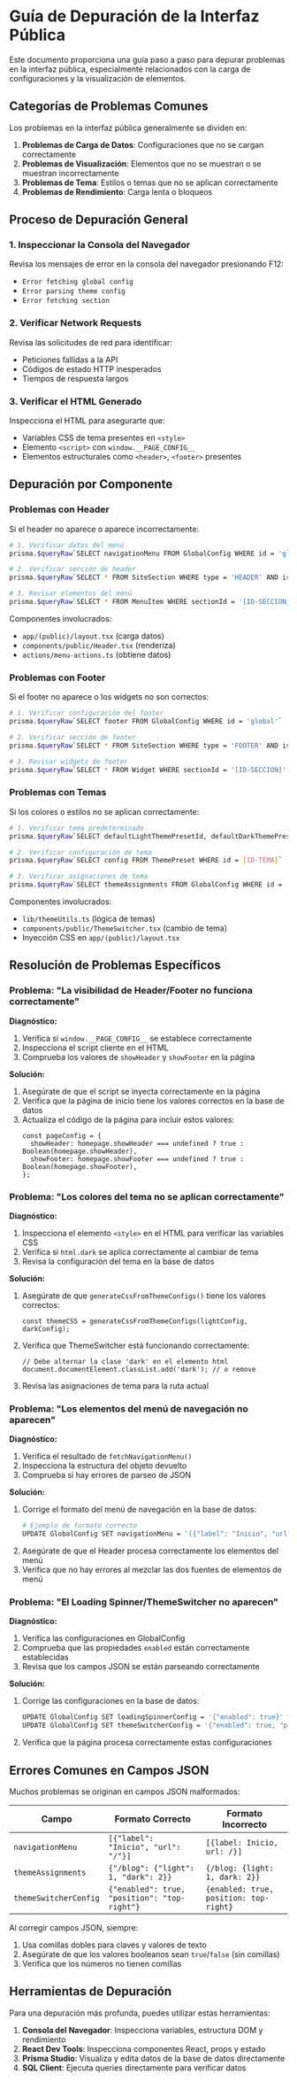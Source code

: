 # Guía de Depuración de la Interfaz Pública

Este documento proporciona una guía paso a paso para depurar problemas en la interfaz pública, especialmente relacionados con la carga de configuraciones y la visualización de elementos.

## Categorías de Problemas Comunes

Los problemas en la interfaz pública generalmente se dividen en:

1. **Problemas de Carga de Datos**: Configuraciones que no se cargan correctamente
2. **Problemas de Visualización**: Elementos que no se muestran o se muestran incorrectamente
3. **Problemas de Tema**: Estilos o temas que no se aplican correctamente
4. **Problemas de Rendimiento**: Carga lenta o bloqueos

## Proceso de Depuración General

### 1. Inspeccionar la Consola del Navegador

Revisa los mensajes de error en la consola del navegador presionando F12:
- `Error fetching global config`
- `Error parsing theme config`
- `Error fetching section`

### 2. Verificar Network Requests

Revisa las solicitudes de red para identificar:
- Peticiones fallidas a la API
- Códigos de estado HTTP inesperados
- Tiempos de respuesta largos

### 3. Verificar el HTML Generado

Inspecciona el HTML para asegurarte que:
- Variables CSS de tema presentes en `<style>`
- Elemento `<script>` con `window.__PAGE_CONFIG__`
- Elementos estructurales como `<header>`, `<footer>` presentes

## Depuración por Componente

### Problemas con Header

Si el header no aparece o aparece incorrectamente:

```bash
# 1. Verificar datos del menú
prisma.$queryRaw`SELECT navigationMenu FROM GlobalConfig WHERE id = 'global'`

# 2. Verificar sección de header
prisma.$queryRaw`SELECT * FROM SiteSection WHERE type = 'HEADER' AND isActive = true`

# 3. Revisar elementos del menú
prisma.$queryRaw`SELECT * FROM MenuItem WHERE sectionId = '[ID-SECCION]' AND isActive = true`
```

Componentes involucrados:
- `app/(public)/layout.tsx` (carga datos)
- `components/public/Header.tsx` (renderiza)
- `actions/menu-actions.ts` (obtiene datos)

### Problemas con Footer

Si el footer no aparece o los widgets no son correctos:

```bash
# 1. Verificar configuración del footer
prisma.$queryRaw`SELECT footer FROM GlobalConfig WHERE id = 'global'`

# 2. Verificar sección de footer
prisma.$queryRaw`SELECT * FROM SiteSection WHERE type = 'FOOTER' AND isActive = true`

# 3. Revisar widgets de footer
prisma.$queryRaw`SELECT * FROM Widget WHERE sectionId = '[ID-SECCION]' AND isActive = true`
```

### Problemas con Temas

Si los colores o estilos no se aplican correctamente:

```bash
# 1. Verificar tema predeterminado
prisma.$queryRaw`SELECT defaultLightThemePresetId, defaultDarkThemePresetId FROM GlobalConfig WHERE id = 'global'`

# 2. Verificar configuración de tema
prisma.$queryRaw`SELECT config FROM ThemePreset WHERE id = [ID-TEMA]`

# 3. Verificar asignaciones de tema
prisma.$queryRaw`SELECT themeAssignments FROM GlobalConfig WHERE id = 'global'`
```

Componentes involucrados:
- `lib/themeUtils.ts` (lógica de temas)
- `components/public/ThemeSwitcher.tsx` (cambio de tema)
- Inyección CSS en `app/(public)/layout.tsx`

## Resolución de Problemas Específicos

### Problema: "La visibilidad de Header/Footer no funciona correctamente"

**Diagnóstico:**
1. Verifica si `window.__PAGE_CONFIG__` se establece correctamente
2. Inspecciona el script cliente en el HTML
3. Comprueba los valores de `showHeader` y `showFooter` en la página

**Solución:**
1. Asegúrate de que el script se inyecta correctamente en la página
2. Verifica que la página de inicio tiene los valores correctos en la base de datos
3. Actualiza el código de la página para incluir estos valores:
   ```tsx
   const pageConfig = {
     showHeader: homepage.showHeader === undefined ? true : Boolean(homepage.showHeader),
     showFooter: homepage.showFooter === undefined ? true : Boolean(homepage.showFooter),
   };
   ```

### Problema: "Los colores del tema no se aplican correctamente"

**Diagnóstico:**
1. Inspecciona el elemento `<style>` en el HTML para verificar las variables CSS
2. Verifica si `html.dark` se aplica correctamente al cambiar de tema
3. Revisa la configuración del tema en la base de datos

**Solución:**
1. Asegúrate de que `generateCssFromThemeConfigs()` tiene los valores correctos:
   ```tsx
   const themeCSS = generateCssFromThemeConfigs(lightConfig, darkConfig);
   ```
2. Verifica que ThemeSwitcher está funcionando correctamente:
   ```tsx
   // Debe alternar la clase 'dark' en el elemento html
   document.documentElement.classList.add('dark'); // o remove
   ```
3. Revisa las asignaciones de tema para la ruta actual

### Problema: "Los elementos del menú de navegación no aparecen"

**Diagnóstico:**
1. Verifica el resultado de `fetchNavigationMenu()`
2. Inspecciona la estructura del objeto devuelto
3. Comprueba si hay errores de parseo de JSON

**Solución:**
1. Corrige el formato del menú de navegación en la base de datos:
   ```bash
   # Ejemplo de formato correcto
   UPDATE GlobalConfig SET navigationMenu = '[{"label": "Inicio", "url": "/", "openInNewTab": false}]' WHERE id = 'global'
   ```
2. Asegúrate de que el Header procesa correctamente los elementos del menú
3. Verifica que no hay errores al mezclar las dos fuentes de elementos de menú

### Problema: "El Loading Spinner/ThemeSwitcher no aparecen"

**Diagnóstico:**
1. Verifica las configuraciones en GlobalConfig
2. Comprueba que las propiedades `enabled` están correctamente establecidas
3. Revisa que los campos JSON se están parseando correctamente

**Solución:**
1. Corrige las configuraciones en la base de datos:
   ```bash
   UPDATE GlobalConfig SET loadingSpinnerConfig = '{"enabled": true}' WHERE id = 'global'
   UPDATE GlobalConfig SET themeSwitcherConfig = '{"enabled": true, "position": "bottom-right"}' WHERE id = 'global'
   ```
2. Verifica que la página procesa correctamente estas configuraciones

## Errores Comunes en Campos JSON

Muchos problemas se originan en campos JSON malformados:

| Campo | Formato Correcto | Formato Incorrecto |
|-------|------------------|-------------------|
| `navigationMenu` | `[{"label": "Inicio", "url": "/"}]` | `[{label: Inicio, url: /}]` |
| `themeAssignments` | `{"/blog": {"light": 1, "dark": 2}}` | `{/blog: {light: 1, dark: 2}}` |
| `themeSwitcherConfig` | `{"enabled": true, "position": "top-right"}` | `{enabled: true, position: top-right}` |

Al corregir campos JSON, siempre:
1. Usa comillas dobles para claves y valores de texto
2. Asegúrate de que los valores booleanos sean `true`/`false` (sin comillas)
3. Verifica que los números no tienen comillas

## Herramientas de Depuración

Para una depuración más profunda, puedes utilizar estas herramientas:

1. **Consola del Navegador**: Inspecciona variables, estructura DOM y rendimiento
2. **React Dev Tools**: Inspecciona componentes React, props y estado
3. **Prisma Studio**: Visualiza y edita datos de la base de datos directamente
4. **SQL Client**: Ejecuta queries directamente para verificar datos

